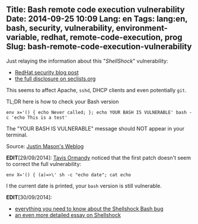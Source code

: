 Title: Bash remote code execution vulnerability
Date: 2014-09-25 10:09
Lang: en
Tags: lang:en, bash, security, vulnerability, environment-variable, redhat, remote-code-execution, prog
Slug: bash-remote-code-execution-vulnerability
---
Just relaying the information about this "_ShellShock_" vulnerability:

- [RedHat security blog post](//securityblog.redhat.com/2014/09/24/bash-specially-crafted-environment-variables-code-injection-attack/)
- [the full disclosure on seclists.org](http://seclists.org/oss-sec/2014/q3/650)

This seems to affect Apache, `sshd`, DHCP clients and even potentially `git`.

TL;DR here is how to check your Bash version
```
env x='() { echo Never called; }; echo YOUR BASH IS VULNERABLE' bash -c 'echo This is a test'
```

The "YOUR BASH IS VULNERABLE" message should NOT appear in your terminal.

Source: [Justin Mason's Weblog](http://taint.org/2014/09/24/235802a.html)

**EDIT**[29/09/2014]: [Tavis Ormandy](//twitter.com/taviso/status/514887394294652929) noticed that the first patch doesn't seem to correct the full vulnerability:
```
env X='() { (a)=>\' sh -c "echo date"; cat echo
```
I the current date is printed, your `bash` version is still vulnerable.

**EDIT**[30/09/2014]:

- [everything you need to know about the Shellshock Bash bug](http://www.troyhunt.com/2014/09/everything-you-need-to-know-about.html)
- [an even more detailed essay on Shellshock](http://www.dwheeler.com/essays/shellshock.html)

